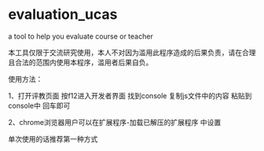 # evaluation_ucas
a tool to help you evaluate course or teacher

本工具仅限于交流研究使用，本人不对因为滥用此程序造成的后果负责，请在合理且合法的范围内使用本程序，滥用者后果自负。


使用方法：

1、打开评教页面 按f12进入开发者界面 找到console 复制js文件中的内容 粘贴到console中 回车即可

2、chrome浏览器用户可以在扩展程序-加载已解压的扩展程序 中设置

单次使用的话推荐第一种方式
